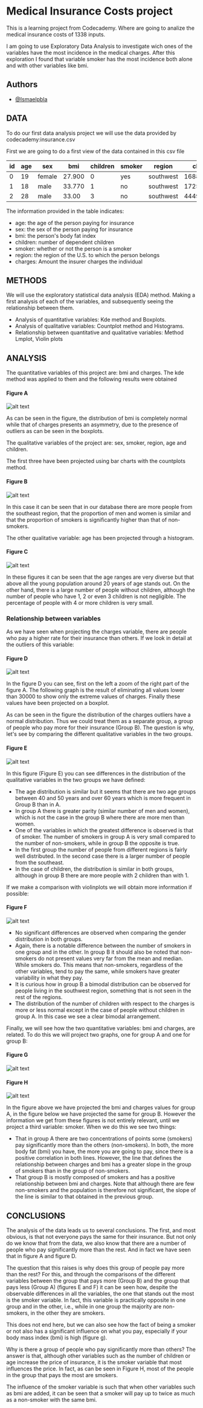 
# Medical Insurance Costs project

This is a learning project from Codecademy. Where are going to analize the medical insurance costs of 1338 inputs.

I am going to use Exploratory Data Analysis to investigate wich ones of the variables have the most incidence in the medical charges.
After this exploration I found that  variable smoker has the most incidence both alone and with other variables like bmi. 



## Authors

- [@Ismaelpbla](https://www.github.com/Ismaelpbla)


## DATA

To do our first data analysis project we will use the data provided by codecademy:insurance.csv

First we are going to do a first view of the data contained in this csv file

| id  |age  | sex   |bmi   |children   |smoker   |region   |charges   |
|---|---|---|---|---|---|---|---|
| 0  |19   | female  |27.900   |0   |yes   |southwest   |16884.92400   |
|  1 |  18 |   male|33.770   |1   |no   |southwest   |1725.55230   |
|   2|   28|   male|33.00   |3   |no   |southwest   |4449.46200   |


The information provided in the table indicates:
- age: the age of the person paying for insurance
- sex: the sex of the person paying for insurance
- bmi: the person's body fat index
- children: number of dependent children
- smoker: whether or not the person is a smoker
- region: the region of the U.S. to which the person belongs
- charges: Amount the insurer charges the individual

## METHODS

We will use the exploratory statistical data analysis (EDA) method. Making a first analysis of each of the variables, and subsequently seeing the relationship between them.

- Analysis of quantitative variables: Kde method and Boxplots.
- Analysis of qualitative variables: Countplot method and Histograms.
- Relationship between quantitative and qualitative variables: Method Lmplot, Violin plots
## ANALYSIS

The quantitative variables of this project are: bmi and charges. The kde method was applied to them and the following results were obtained
#### Figure A
![alt text](https://raw.githubusercontent.com/Ismaelpbla/Medical_Insurance_costs/main/Figures/kdeplot.png)

As can be seen in the figure, the distribution of bmi is completely normal while that of charges presents an asymmetry, due to the presence of outliers as can be seen in the boxplots.

The qualitative variables of the project are: sex, smoker, region, age and children.

The first three have been projected using bar charts with the countplots method.
#### Figure B
![alt text](https://raw.githubusercontent.com/Ismaelpbla/Medical_Insurance_costs/30f03294866592c7d06d106013ca365eaeb948c2/Figures/countplot.png)

In this case it can be seen that in our database there are more people from the southeast region, that the proportion of men and women is similar and that the proportion of smokers is significantly higher than that of non-smokers.

The other qualitative variable: age has been projected through a histogram.
#### Figure C
![alt text](https://raw.githubusercontent.com/Ismaelpbla/Medical_Insurance_costs/main/Figures/histogram2.png)

In these figures it can be seen that the age ranges are very diverse but that above all the young population around 20 years of age stands out. On the other hand, there is a large number of people without children, although the number of people who have 1, 2 or even 3 children is not negligible. The percentage of people with 4 or more children is very small.

### Relationship between variables

As we have seen when projecting the charges variable, there are people who pay a higher rate for their insurance than others. If we look in detail at the outliers of this variable:
#### Figure D
![alt text](https://raw.githubusercontent.com/Ismaelpbla/Medical_Insurance_costs/main/Figures/charges_outliers.png)

In the figure D you can see, first on the left a zoom of the right part of the figure A. The following graph is the result of eliminating all values lower than 30000 to show only the extreme values of charges. Finally these values have been projected on a boxplot.

As can be seen in the figure the distribution of the charges outliers have a normal distribution. Thus we could treat them as a separate group, a group of people who pay more for their insurance (Group B). The question is why, let's see by comparing the different qualitative variables in the two groups.
#### Figure E
![alt text](https://raw.githubusercontent.com/Ismaelpbla/Medical_Insurance_costs/main/Figures/countplot2.png)


In this figure (Figure E) you can see differences in the distribution of the qualitative variables in the two groups we have defined:
- The age distribution is similar but it seems that there are two age groups between 40 and 50 years and over 60 years which is more frequent in Group B than in A.
- In group A there is greater parity (similar number of men and women), which is not the case in the group B where there are more men than women.
- One of the variables in which the greatest difference is observed is that of smoker. The number of smokers in group A is very small compared to the number of non-smokers, while in group B the opposite is true.
- In the first group the number of people from different regions is fairly well distributed. In the second case there is a larger number of people from the southeast.
- In the case of children, the distribution is similar in both groups, although in group B there are more people with 2 children than with 1.

If we make a comparison with violinplots we will obtain more information if possible:
#### Figure F
![alt text](https://raw.githubusercontent.com/Ismaelpbla/Medical_Insurance_costs/main/Figures/violin_plot2.png)

- No significant differences are observed when comparing the gender distribution in both groups.
- Again, there is a notable difference between the number of smokers in one group and in the other. In group B it should also be noted that non-smokers do not present values very far from the mean and median. While smokers do. This means that non-smokers, regardless of the other variables, tend to pay the same, while smokers have greater variability in what they pay.
- It is curious how in group B a bimodal distribution can be observed for people living in the southwest region, something that is not seen in the rest of the regions.
- The distribution of the number of children with respect to the charges is more or less normal except in the case of people without children in group A. In this case we see a clear bimodal arrangement.

Finally, we will see how the two quantitative variables: bmi and charges, are related. To do this we will project two graphs, one for group A and one for group B:
#### Figure G
![alt text](https://raw.githubusercontent.com/Ismaelpbla/Medical_Insurance_costs/main/Figures/charges%20vs%20bmi%20standar.png)
#### Figure H
![alt text](https://raw.githubusercontent.com/Ismaelpbla/Medical_Insurance_costs/main/Figures/charges%20vs%20bmi%20outliers.png)

In the figure above we have projected the bmi and charges values for group A, in the figure below we have projected the same for group B.
However the information we get from these figures is not entirely relevant, until we project a third variable: smoker. When we do this we see two things:
- That in group A there are two concentrations of points some (smokers) pay significantly more than the others (non-smokers). In both, the more body fat (bmi) you have, the more you are going to pay, since there is a positive correlation in both lines. However, the line that defines the relationship between charges and bmi has a greater slope in the group of smokers than in the group of non-smokers.
- That group B is mostly composed of smokers and has a positive relationship between bmi and charges. Note that although there are few non-smokers and the population is therefore not significant, the slope of the line is similar to that obtained in the previous group.


## CONCLUSIONS

The analysis of the data leads us to several conclusions. The first, and most obvious, is that not everyone pays the same for their insurance. But not only do we know that from the data, we also know that there are a number of people who pay significantly more than the rest. And in fact we have seen that in figure A and figure D.

The question that this raises is why does this group of people pay more than the rest? For this, and through the comparisons of the different variables between the group that pays more (Group B) and the group that pays less (Group A) (figures E and F)
it can be seen how, despite the observable differences in all the variables, the one that stands out the most is the smoker variable. In fact, this variable is practically opposite in one group and in the other, i.e., while in one group the majority are non-smokers, in the other they are smokers.


This does not end here, but we can also see how the fact of being a smoker or not also has a significant influence on what you pay, especially if your body mass index (bmi) is high (figure g).

Why is there a group of people who pay significantly more than others? The answer is that, although other variables such as the number of children or age increase the price of insurance, it is the smoker variable that most influences the price.
In fact, as can be seen in Figure H, most of the people in the group that pays the most are smokers.

The influence of the smoker variable is such that when other variables such as bmi are added, it can be seen that a smoker will pay up to twice as much as a non-smoker with the same bmi.
